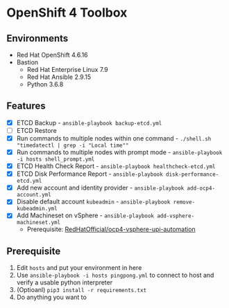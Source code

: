 # OpenShift 4 Toolbox

## Environments
- Red Hat OpenShift 4.6.16
- Bastion
    - Red Hat Enterprise Linux 7.9
    - Red Hat Ansible 2.9.15
    - Python 3.6.8

## Features
- [x] ETCD Backup - `ansible-playbook backup-etcd.yml`
- [ ] ETCD Restore
- [x] Run commands to multiple nodes within one command - `./shell.sh "timedatectl | grep -i "Local time""`
- [x] Run commands to multiple nodes with prompt mode - `ansible-playbook -i hosts shell_prompt.yml`
- [x] ETCD Health Check Report - `ansible-playbook healthcheck-etcd.yml`
- [x] ETCD Disk Performance Report - `ansible-playbook disk-performance-etcd.yml`
- [x] Add new account and identity provider - `ansible-playbook add-ocp4-account.yml`
- [x] Disable default account `kubeadmin` - `ansible-playbook remove-kubeadmin.yml`
- [x] Add Machineset on vSphere - `ansible-playbook add-vsphere-machineset.yml`
    - Prerequisite: [RedHatOfficial/ocp4-vsphere-upi-automation][1]

## Prerequisite
1. Edit `hosts` and put your environment in here
2. Use `ansible-playbook -i hosts pingpong.yml` to connect to host and verify a usable python interpreter
3. (Optioanl) `pip3 install -r requirements.txt`
4. Do anything you want to

[1]: https://github.com/RedHatOfficial/ocp4-vsphere-upi-automation